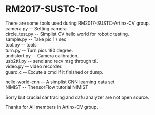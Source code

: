 # RM2017-SUSTC-Tool
There are some tools used during RM2017-SUSTC-Artinx-CV group.   
camera.py -- Setting camera   
circle_test.py -- Simplist CV hello world for robotic testing.   
sample.py -- Take pic 1 / sec   
tool.py -- tools   
turn.py -- Turn pics 180 degree.   
undistort.py -- Camera calibration.   
usb2ttl.py -- send and recv msg through ttl.   
video.py -- video recorder.   
guard.c -- Excute a cmd if it finished or dump.   
   
hello-world-cnn -- A simplist CNN learning data set   
NIMIST -- ThensorFlow tutorial NIMIST   
   
Sorry but crucial car tracing and dafu analyzer are not open source.   
   
Thanks for All members in Artinx-CV group.   
   
